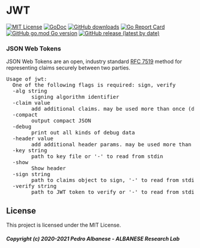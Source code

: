# JWT
[![MIT License](http://img.shields.io/badge/license-MIT-blue.svg)](https://github.com/pedroalbanese/jwt/blob/master/LICENSE.md) 
[![GoDoc](https://godoc.org/github.com/pedroalbanese/jwt?status.png)](http://godoc.org/github.com/pedroalbanese/jwt)
[![GitHub downloads](https://img.shields.io/github/downloads/pedroalbanese/jwt/total.svg?logo=github&logoColor=white)](https://github.com/pedroalbanese/jwt/releases)
[![Go Report Card](https://goreportcard.com/badge/github.com/pedroalbanese/jwt)](https://goreportcard.com/report/github.com/pedroalbanese/jwt)
[![GitHub go.mod Go version](https://img.shields.io/github/go-mod/go-version/pedroalbanese/jwt)](https://golang.org)
[![GitHub release (latest by date)](https://img.shields.io/github/v/release/pedroalbanese/jwt)](https://github.com/pedroalbanese/jwt/releases)
### JSON Web Tokens
JSON Web Tokens are an open, industry standard [RFC 7519](https://datatracker.ietf.org/doc/html/rfc7519) method for representing claims securely between two parties.
<pre>Usage of jwt:
  One of the following flags is required: sign, verify
  -alg string
        signing algorithm identifier
  -claim value
        add additional claims. may be used more than once (default {})
  -compact
        output compact JSON
  -debug
        print out all kinds of debug data
  -header value
        add additional header params. may be used more than once (default {})
  -key string
        path to key file or '-' to read from stdin
  -show
        Show header
  -sign string
        path to claims object to sign, '-' to read from stdin
  -verify string
        path to JWT token to verify or '-' to read from stdin</pre>
        
## License

This project is licensed under the MIT License.

##### Copyright (c) 2020-2021 Pedro Albanese - ALBANESE Research Lab
